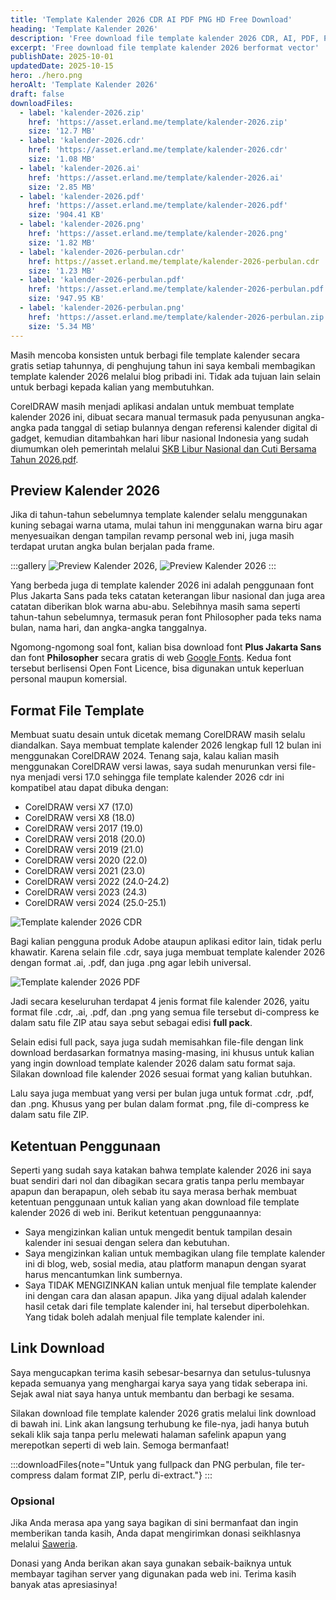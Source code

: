 ```yaml
---
title: 'Template Kalender 2026 CDR AI PDF PNG HD Free Download'
heading: 'Template Kalender 2026'
description: 'Free download file template kalender 2026 CDR, AI, PDF, PNG HD transparan, cukup sekali klik link download. Full 12 bulan lengkap hari libur nasional.'
excerpt: 'Free download file template kalender 2026 berformat vector'
publishDate: 2025-10-01
updatedDate: 2025-10-15
hero: ./hero.png
heroAlt: 'Template Kalender 2026'
draft: false
downloadFiles:
  - label: 'kalender-2026.zip'
    href: 'https://asset.erland.me/template/kalender-2026.zip'
    size: '12.7 MB'
  - label: 'kalender-2026.cdr'
    href: 'https://asset.erland.me/template/kalender-2026.cdr'
    size: '1.08 MB'
  - label: 'kalender-2026.ai'
    href: 'https://asset.erland.me/template/kalender-2026.ai'
    size: '2.85 MB'
  - label: 'kalender-2026.pdf'
    href: 'https://asset.erland.me/template/kalender-2026.pdf'
    size: '904.41 KB'
  - label: 'kalender-2026.png'
    href: 'https://asset.erland.me/template/kalender-2026.png'
    size: '1.82 MB'
  - label: 'kalender-2026-perbulan.cdr'
    href: https://asset.erland.me/template/kalender-2026-perbulan.cdr
    size: '1.23 MB'
  - label: 'kalender-2026-perbulan.pdf'
    href: 'https://asset.erland.me/template/kalender-2026-perbulan.pdf'
    size: '947.95 KB'
  - label: 'kalender-2026-perbulan.png'
    href: 'https://asset.erland.me/template/kalender-2026-perbulan.zip'
    size: '5.34 MB'
---
```


Masih mencoba konsisten untuk berbagi file template kalender secara gratis setiap tahunnya, di penghujung tahun ini saya kembali membagikan template kalender 2026 melalui blog pribadi ini. Tidak ada tujuan lain selain untuk berbagi kepada kalian yang membutuhkan.

CorelDRAW masih menjadi aplikasi andalan untuk membuat template kalender 2026 ini, dibuat secara manual termasuk pada penyusunan angka-angka pada tanggal di setiap bulannya dengan referensi kalender digital di gadget, kemudian ditambahkan hari libur nasional Indonesia yang sudah diumumkan oleh pemerintah melalui <a href="https://www.kemenkopmk.go.id/sites/default/files/pengumuman/2025-09/SKB%20Libur%20Nasional%20dan%20Cuti%20Bersama%20Tahun%202026.pdf" rel="nofollow noopener" target="_blank">SKB Libur Nasional dan Cuti Bersama Tahun 2026.pdf</a>.

## Preview Kalender 2026

Jika di tahun-tahun sebelumnya template kalender selalu menggunakan kuning sebagai warna utama, mulai tahun ini menggunakan warna biru agar menyesuaikan dengan tampilan revamp personal web ini, juga masih terdapat urutan angka bulan berjalan pada frame.

:::gallery
![Preview Kalender 2026](./template-kalender-2026.webp 'Preview Kalender Januari'),
![Preview Kalender 2026](./preview-template-kalender-2026.webp 'Preview Kalender Februari')
:::

Yang berbeda juga di template kalender 2026 ini adalah penggunaan font Plus Jakarta Sans pada teks catatan keterangan libur nasional dan juga area catatan diberikan blok warna abu-abu. Selebihnya masih sama seperti tahun-tahun sebelumnya, termasuk peran font Philosopher pada teks nama bulan, nama hari, dan angka-angka tanggalnya.

Ngomong-ngomong soal font, kalian bisa download font **Plus Jakarta Sans** dan font **Philosopher** secara gratis di web <a href="https://fonts.google.com/" rel="nofollow noopener" target="_blank">Google Fonts</a>. Kedua font tersebut berlisensi Open Font Licence, bisa digunakan untuk keperluan personal maupun komersial.

## Format File Template

Membuat suatu desain untuk dicetak memang CorelDRAW masih selalu diandalkan. Saya membuat template kalender 2026 lengkap full 12 bulan ini menggunakan CorelDRAW 2024. Tenang saja, kalau kalian masih menggunakan CorelDRAW versi lawas, saya sudah menurunkan versi file-nya menjadi versi 17.0 sehingga file template kalender 2026 cdr ini kompatibel atau dapat dibuka dengan:

- CorelDRAW versi X7 (17.0)
- CorelDRAW versi X8 (18.0)
- CorelDRAW versi 2017 (19.0)
- CorelDRAW versi 2018 (20.0)
- CorelDRAW versi 2019 (21.0)
- CorelDRAW versi 2020 (22.0)
- CorelDRAW versi 2021 (23.0)
- CorelDRAW versi 2022 (24.0-24.2)
- CorelDRAW versi 2023 (24.3)
- CorelDRAW versi 2024 (25.0-25.1)

![Template kalender 2026 CDR](./template-kalender-2026-cdr.png 'Template kalender 2026 CDR')

Bagi kalian pengguna produk Adobe ataupun aplikasi editor lain, tidak perlu khawatir. Karena selain file .cdr, saya juga membuat template kalender 2026 dengan format .ai, .pdf, dan juga .png agar lebih universal.

![Template kalender 2026 PDF](./template-kalender-2026-pdf.png 'Template kalender 2026 PDF')

Jadi secara keseluruhan terdapat 4 jenis format file kalender 2026, yaitu format file .cdr, .ai, .pdf, dan .png yang semua file tersebut di-compress ke dalam satu file ZIP atau saya sebut sebagai edisi **full pack**.

Selain edisi full pack, saya juga sudah memisahkan file-file dengan link download berdasarkan formatnya masing-masing, ini khusus untuk kalian yang ingin download template kalender 2026 dalam satu format saja. Silakan download file kalender 2026 sesuai format yang kalian butuhkan.

Lalu saya juga membuat yang versi per bulan juga untuk format .cdr, .pdf, dan .png. Khusus yang per bulan dalam format .png, file di-compress ke dalam satu file ZIP.

## Ketentuan Penggunaan

Seperti yang sudah saya katakan bahwa template kalender 2026 ini saya buat sendiri dari nol dan dibagikan secara gratis tanpa perlu membayar apapun dan berapapun, oleh sebab itu saya merasa berhak membuat ketentuan penggunaan untuk kalian yang akan download file template kalender 2026 di web ini. Berikut ketentuan penggunaannya:

- Saya mengizinkan kalian untuk mengedit bentuk tampilan desain kalender ini sesuai dengan selera dan kebutuhan.
- Saya mengizinkan kalian untuk membagikan ulang file template kalender ini di blog, web, sosial media, atau platform manapun dengan syarat harus mencantumkan link sumbernya.
- Saya TIDAK MENGIZINKAN kalian untuk menjual file template kalender ini dengan cara dan alasan apapun. Jika yang dijual adalah kalender hasil cetak dari file template kalender ini, hal tersebut diperbolehkan. Yang tidak boleh adalah menjual file template kalender ini.

## Link Download

Saya mengucapkan terima kasih sebesar-besarnya dan setulus-tulusnya kepada semuanya yang menghargai karya saya yang tidak seberapa ini. Sejak awal niat saya hanya untuk membantu dan berbagi ke sesama.

Silakan download file template kalender 2026 gratis melalui link download di bawah ini. Link akan langsung terhubung ke file-nya, jadi hanya butuh sekali klik saja tanpa perlu melewati halaman safelink apapun yang merepotkan seperti di web lain. Semoga bermanfaat!

:::downloadFiles{note="Untuk yang fullpack dan PNG perbulan, file ter-compress dalam format ZIP, perlu di-extract."}
:::

### Opsional

Jika Anda merasa apa yang saya bagikan di sini bermanfaat dan ingin memberikan tanda kasih, Anda dapat mengirimkan donasi seikhlasnya melalui <a href="https://saweria.co/erlandev" rel="nofollow noopener" target="_blank">Saweria</a>.

Donasi yang Anda berikan akan saya gunakan sebaik-baiknya untuk membayar tagihan server yang digunakan pada web ini. Terima kasih banyak atas apresiasinya!
